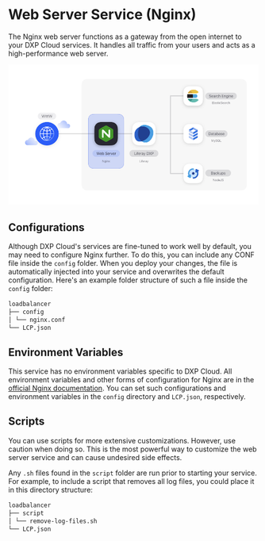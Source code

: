 # Web Server Service (Nginx)

The Nginx web server functions as a gateway from the open internet to your DXP 
Cloud services. It handles all traffic from your users and acts as a 
high-performance web server. 

![Figure 1: The web server is one of several services available in DXP Cloud.](./web-server-service/images/01.png)

## Configurations

Although DXP Cloud's services are fine-tuned to work well by default, you may 
need to configure Nginx further. To do this, you can include any CONF file 
inside the `config` folder. When you deploy your changes, the file is 
automatically injected into your service and overwrites the default 
configuration. Here's an example folder structure of such a file inside the 
`config` folder: 

    loadbalancer
    ├── config
    │ └── nginx.conf
    └── LCP.json

## Environment Variables

This service has no environment variables specific to DXP Cloud. All environment 
variables and other forms of configuration for Nginx are in the 
[official Nginx documentation](https://docs.nginx.com/). 
You can set such configurations and environment variables in the `config` 
directory and `LCP.json`, respectively. 

## Scripts

You can use scripts for more extensive customizations. However, use caution when 
doing so. This is the most powerful way to customize the web server service and 
can cause undesired side effects. 

Any `.sh` files found in the `script` folder are run prior to starting your 
service. For example, to include a script that removes all log files, you could 
place it in this directory structure: 

    loadbalancer
    ├── script
    │ └── remove-log-files.sh
    └── LCP.json

